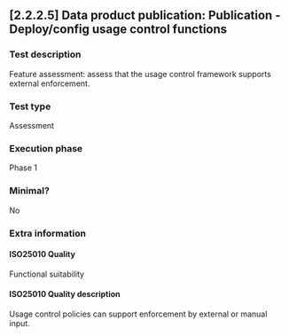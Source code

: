 
## [2.2.2.5] Data product publication: Publication - Deploy/config usage control functions
 
### Test description
Feature assessment: assess that the usage control framework supports external enforcement.
 
### Test type
Assessment
 
### Execution phase
Phase 1
 
### Minimal?
No
 
### Extra information
#### ISO25010 Quality
Functional suitability
#### ISO25010 Quality description
Usage control policies can support enforcement by external or manual input.
    